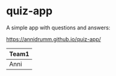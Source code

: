 # quiz-app

A simple app with questions and answers:

https://annidrumm.github.io/quiz-app/


| **Team1**            |
| ------------------- |
| Anni  | | Jennifer      | | Dennis          | | Maxi       |
